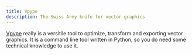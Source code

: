 ```yaml
---
title: Vpype
description: The Swiss Army knife for vector graphics
---
```


[Vpype](https://vpype.readthedocs.io) really is a versitile tool to optimize, transform and exporting vector graphics. It is a command line tool written in Python, so you do need some technical knowledge to use it.
